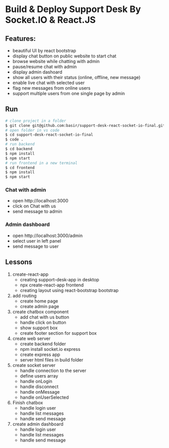 # Build & Deploy Support Desk By Socket.IO & React.JS

## Features:

- beautiful UI by react bootstrap
- display chat button on public website to start chat
- browse website while chatting with admin
- pause/resume chat with admin
- display admin dashoard
- show all users with their status (online, offline, new message)
- enable live chat with selected user
- flag new messages from online users
- support multiple users from one single page by admin

## Run

```sh
# clone project in a folder
$ git clone git@github.com:basir/support-desk-react-socket-io-final.git
# open folder in vs code
$ cd support-desk-react-socket-io-final
$ code .
# run backend
$ cd backend
$ npm install
$ npm start
# run frontend in a new terminal
$ cd frontend
$ npm install
$ npm start
```

### Chat with admin

- open http://localhost:3000
- click on Chat with us
- send message to admin

### Admin dashboard

- open http://localhost:3000/admin
- select user in left panel
- send message to user

## Lessons

1. create-react-app
   - creating support-desk-app in desktop
   - npx create-react-app frontend
   - creating layout using react-bootstrap bootstrap
2. add routing
   - create home page
   - create admin page
3. create chatbox component
   - add chat with us button
   - handle click on button
   - show support box
   - create footer section for support box
4. create web server
   - create backend folder
   - npm install socket.io express
   - create express app
   - server html files in build folder
5. create socket server
   - handle connection to the server
   - define users array
   - handle onLogin
   - handle disconnect
   - handle onMessage
   - handle onUserSelected
6. Finish chatbox
   - handle login user
   - handle list messages
   - handle send message
7. create admin dashboard
   - handle login user
   - handle list messages
   - handle send message






